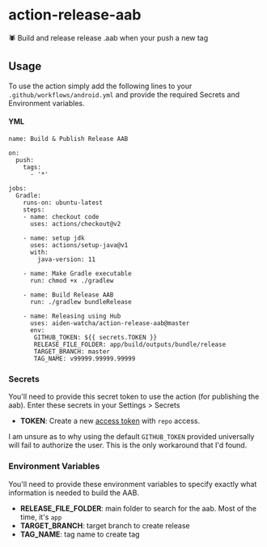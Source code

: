 # action-release-aab

🕷 Build and release release .aab when your push a new tag

## Usage

To use the action simply add the following lines to your `.github/workflows/android.yml` and provide the required Secrets and Environment variables.

#### YML
```
name: Build & Publish Release AAB

on:
  push:
    tags:
      - '*'

jobs:
  Gradle:
    runs-on: ubuntu-latest
    steps:
    - name: checkout code
      uses: actions/checkout@v2
      
    - name: setup jdk
      uses: actions/setup-java@v1
      with:
        java-version: 11
        
    - name: Make Gradle executable
      run: chmod +x ./gradlew
      
    - name: Build Release AAB
      run: ./gradlew bundleRelease
      
    - name: Releasing using Hub
      uses: aiden-watcha/action-release-aab@master
      env:
       GITHUB_TOKEN: ${{ secrets.TOKEN }}
       RELEASE_FILE_FOLDER: app/build/outputs/bundle/release
       TARGET_BRANCH: master
       TAG_NAME: v99999.99999.99999
```

### Secrets

You'll need to provide this secret token to use the action (for publishing the aab). Enter these secrets in your Settings > Secrets

* **TOKEN**: Create a new [access token](https://github.com/settings/tokens) with `repo` access.

I am unsure as to why using the default `GITHUB_TOKEN` provided universally will fail to authorize the user. This is the only workaround that I'd found.

### Environment Variables

You'll need to provide these environment variables to specify exactly what information is needed to build the AAB.

* **RELEASE_FILE_FOLDER**: main folder to search for the aab. Most of the time, it's `app`
* **TARGET_BRANCH**: target branch to create release
* **TAG_NAME**: tag name to create tag
